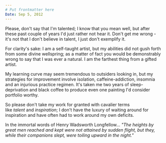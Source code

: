 ```yaml
---
# Put frontmatter here
Date: Sep 5, 2012
---
```

Please, don't say that I'm talented; I know that you mean well, but after these past couple of years I'd just rather not hear it. Don't get me wrong - it's not that I don't believe in talent, I just don't exemplify it.  

For clarity's sake: I am a self-taught artist, but my abilities did not gush forth from some divine wellspring; as a matter of fact you would be demonstrably wrong to say that I was ever a natural. I am the farthest thing from a gifted artist.  

My learning curve may seem tremendous to outsiders looking in, but my strategies for improvement involve isolation, caffeine-addiction, insomnia and an injurious practice regimen. It's taken me two years of sleep-deprivation and black coffee to produce even one painting I'd consider portfolio worthy.  

So please don't take my work for granted with cavalier terms like _talent_ and _inspiration_; I don't have the luxury of waiting around for inspiration and have often had to work around my own deficits.  

In the immortal words of Henry Wadsworth Longfellow... _"The heights by great men reached and kept were not attained by sudden flight, but they, while their companions slept, were toiling upward in the night."_